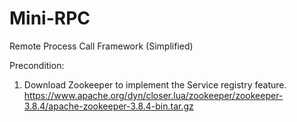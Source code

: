 # Mini-RPC
Remote Process Call Framework (Simplified)


Precondition:
1. Download Zookeeper to implement the Service registry feature.
    https://www.apache.org/dyn/closer.lua/zookeeper/zookeeper-3.8.4/apache-zookeeper-3.8.4-bin.tar.gz
